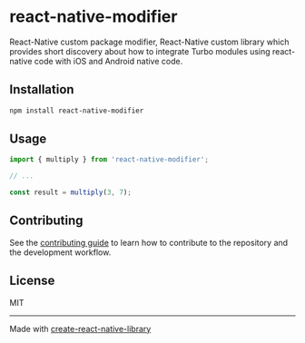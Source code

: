 # react-native-modifier

React-Native custom package modifier,
React-Native custom library which provides short discovery about how to integrate Turbo modules using react-native code with iOS and Android native code.

## Installation

```sh
npm install react-native-modifier
```

## Usage


```js
import { multiply } from 'react-native-modifier';

// ...

const result = multiply(3, 7);
```


## Contributing

See the [contributing guide](CONTRIBUTING.md) to learn how to contribute to the repository and the development workflow.

## License

MIT

---

Made with [create-react-native-library](https://github.com/callstack/react-native-builder-bob)
